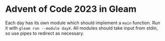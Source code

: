 # Advent of Code 2023 in Gleam

Each day has its own module which should implement a `main` function.
Run it with `gleam run --module dayX`. All modules should take input from stdin, so use pipes to redirect as necessary.
